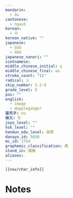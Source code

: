```yaml
---
mandarin:
  - ǒu
cantonese:
  - ngau5
korean:
  - 우
korean_native: ""
japanese:
  - GUU
  - GOU
japanese_nanori: ""
vietnamese:
middle_chinese_initial: ŋ
middle_chinese_final: əu
stroke_count: "11"
radical: 人
skip_number: 1-2-9
grade_level: 5
pos: ""
english:
  - image
  - doppleganger
羅馬字: ou
韓文: 옷
joyo_level: ""
hsk_level: ""
hanmun_edu_level: 高等
danayo_id: 5030
mc_id: 1754
graphemic_classification: 禺
stand_in: 偶像
aliases:
---
```

```meta-bind-embed
[[nav/char_info]]
```

# Notes
